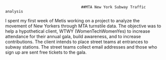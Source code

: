                                       ##MTA New York Subway Traffic analysis

I spent my first week of Metis working on a project to analyze the movement of New Yorkers through MTA turnstile data. The objective was to help a hypothetical client, WTWY (WomenTechWomenYes) to increase attendance for their annual gala, build awareness, and to increase contributions. The client intends to place street teams at entrances to subway stations. The street teams collect email addresses and those who sign up are sent free tickets to the gala.


